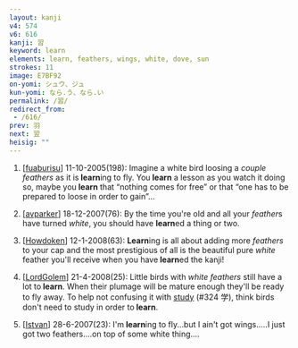 ```yaml
---
layout: kanji
v4: 574
v6: 616
kanji: 習
keyword: learn
elements: learn, feathers, wings, white, dove, sun
strokes: 11
image: E7BF92
on-yomi: シュウ、ジュ
kun-yomi: なら.う、なら.い
permalink: /習/
redirect_from:
 - /616/
prev: 羽
next: 翌
heisig: ""
---
```


1) [<a href="http://kanji.koohii.com/profile/fuaburisu">fuaburisu</a>] 11-10-2005(198): Imagine a white bird loosing a <em>couple feathers</em> as it is<strong> learn</strong>ing to fly. You<strong> learn</strong> a lesson as you watch it doing so, maybe you<strong> learn</strong> that “nothing comes for free” or that “one has to be prepared to loose in order to gain”...

2) [<a href="http://kanji.koohii.com/profile/avparker">avparker</a>] 18-12-2007(76): By the time you&#039;re old and all your <em>feather</em>s have turned <em>white</em>, you should have <strong>learn</strong>ed a thing or two.

3) [<a href="http://kanji.koohii.com/profile/Howdoken">Howdoken</a>] 12-1-2008(63): <strong>Learn</strong>ing is all about adding more <em>feathers</em> to your cap and the most prestigious of all is the beautiful pure <em>white</em> feather you&#039;ll receive when you have<strong> learn</strong>ed the kanji!

4) [<a href="http://kanji.koohii.com/profile/LordGolem">LordGolem</a>] 21-4-2008(25): Little birds with <em>white feathers</em> still have a lot to<strong> learn</strong>. When their plumage will be mature enough they&#039;ll be ready to fly away. To help not confusing it with <a href="../v4/324.html">study</a> (#324 学), think birds don&#039;t need to study in order to<strong> learn</strong>.

5) [<a href="http://kanji.koohii.com/profile/Istvan">Istvan</a>] 28-6-2007(23): I&#039;m<strong> learn</strong>ing to fly...but I ain&#039;t got wings.....I just got two feathers....on top of some white thing....

